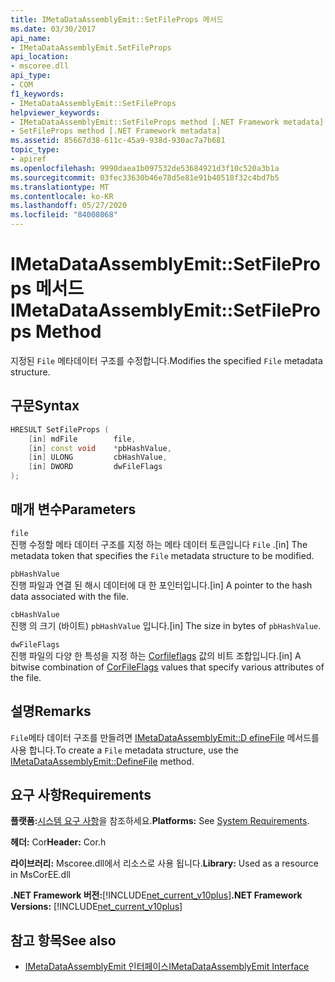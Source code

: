 ```yaml
---
title: IMetaDataAssemblyEmit::SetFileProps 메서드
ms.date: 03/30/2017
api_name:
- IMetaDataAssemblyEmit.SetFileProps
api_location:
- mscoree.dll
api_type:
- COM
f1_keywords:
- IMetaDataAssemblyEmit::SetFileProps
helpviewer_keywords:
- IMetaDataAssemblyEmit::SetFileProps method [.NET Framework metadata]
- SetFileProps method [.NET Framework metadata]
ms.assetid: 85667d38-611c-45a9-938d-930ac7a7b681
topic_type:
- apiref
ms.openlocfilehash: 9990daea1b097532de53684921d3f10c520a3b1a
ms.sourcegitcommit: 03fec33630b46e78d5e81e91b40518f32c4bd7b5
ms.translationtype: MT
ms.contentlocale: ko-KR
ms.lasthandoff: 05/27/2020
ms.locfileid: "84008068"
---
```

# <a name="imetadataassemblyemitsetfileprops-method"></a><span data-ttu-id="47f38-102">IMetaDataAssemblyEmit::SetFileProps 메서드</span><span class="sxs-lookup"><span data-stu-id="47f38-102">IMetaDataAssemblyEmit::SetFileProps Method</span></span>
<span data-ttu-id="47f38-103">지정된 `File` 메타데이터 구조를 수정합니다.</span><span class="sxs-lookup"><span data-stu-id="47f38-103">Modifies the specified `File` metadata structure.</span></span>  
  
## <a name="syntax"></a><span data-ttu-id="47f38-104">구문</span><span class="sxs-lookup"><span data-stu-id="47f38-104">Syntax</span></span>  
  
```cpp  
HRESULT SetFileProps (  
    [in] mdFile        file,  
    [in] const void    *pbHashValue,
    [in] ULONG         cbHashValue,  
    [in] DWORD         dwFileFlags  
);  
```  
  
## <a name="parameters"></a><span data-ttu-id="47f38-105">매개 변수</span><span class="sxs-lookup"><span data-stu-id="47f38-105">Parameters</span></span>  
 `file`  
 <span data-ttu-id="47f38-106">진행 수정할 메타 데이터 구조를 지정 하는 메타 데이터 토큰입니다 `File` .</span><span class="sxs-lookup"><span data-stu-id="47f38-106">[in] The metadata token that specifies the `File` metadata structure to be modified.</span></span>  
  
 `pbHashValue`  
 <span data-ttu-id="47f38-107">진행 파일과 연결 된 해시 데이터에 대 한 포인터입니다.</span><span class="sxs-lookup"><span data-stu-id="47f38-107">[in] A pointer to the hash data associated with the file.</span></span>  
  
 `cbHashValue`  
 <span data-ttu-id="47f38-108">진행 의 크기 (바이트) `pbHashValue` 입니다.</span><span class="sxs-lookup"><span data-stu-id="47f38-108">[in] The size in bytes of `pbHashValue`.</span></span>  
  
 `dwFileFlags`  
 <span data-ttu-id="47f38-109">진행 파일의 다양 한 특성을 지정 하는 [Corfileflags](corfileflags-enumeration.md) 값의 비트 조합입니다.</span><span class="sxs-lookup"><span data-stu-id="47f38-109">[in] A bitwise combination of [CorFileFlags](corfileflags-enumeration.md) values that specify various attributes of the file.</span></span>  
  
## <a name="remarks"></a><span data-ttu-id="47f38-110">설명</span><span class="sxs-lookup"><span data-stu-id="47f38-110">Remarks</span></span>  
 <span data-ttu-id="47f38-111">`File`메타 데이터 구조를 만들려면 [IMetaDataAssemblyEmit::D efineFile](imetadataassemblyemit-definefile-method.md) 메서드를 사용 합니다.</span><span class="sxs-lookup"><span data-stu-id="47f38-111">To create a `File` metadata structure, use the [IMetaDataAssemblyEmit::DefineFile](imetadataassemblyemit-definefile-method.md) method.</span></span>  
  
## <a name="requirements"></a><span data-ttu-id="47f38-112">요구 사항</span><span class="sxs-lookup"><span data-stu-id="47f38-112">Requirements</span></span>  
 <span data-ttu-id="47f38-113">**플랫폼:**[시스템 요구 사항](../../get-started/system-requirements.md)을 참조하세요.</span><span class="sxs-lookup"><span data-stu-id="47f38-113">**Platforms:** See [System Requirements](../../get-started/system-requirements.md).</span></span>  
  
 <span data-ttu-id="47f38-114">**헤더:** Cor</span><span class="sxs-lookup"><span data-stu-id="47f38-114">**Header:** Cor.h</span></span>  
  
 <span data-ttu-id="47f38-115">**라이브러리:** Mscoree.dll에서 리소스로 사용 됩니다.</span><span class="sxs-lookup"><span data-stu-id="47f38-115">**Library:** Used as a resource in MsCorEE.dll</span></span>  
  
 <span data-ttu-id="47f38-116">**.NET Framework 버전:**[!INCLUDE[net_current_v10plus](../../../../includes/net-current-v10plus-md.md)]</span><span class="sxs-lookup"><span data-stu-id="47f38-116">**.NET Framework Versions:** [!INCLUDE[net_current_v10plus](../../../../includes/net-current-v10plus-md.md)]</span></span>  
  
## <a name="see-also"></a><span data-ttu-id="47f38-117">참고 항목</span><span class="sxs-lookup"><span data-stu-id="47f38-117">See also</span></span>

- [<span data-ttu-id="47f38-118">IMetaDataAssemblyEmit 인터페이스</span><span class="sxs-lookup"><span data-stu-id="47f38-118">IMetaDataAssemblyEmit Interface</span></span>](imetadataassemblyemit-interface.md)

